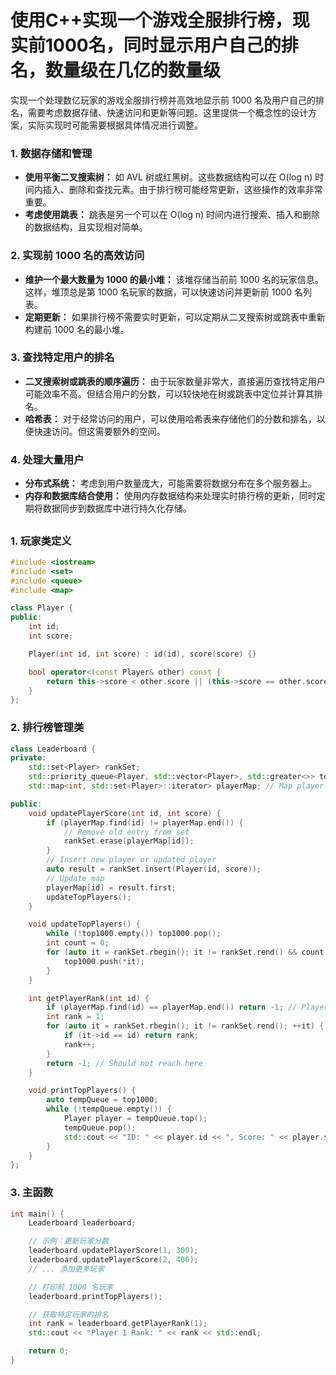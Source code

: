 # 使用C++实现一个游戏全服排行榜，现实前1000名，同时显示用户自己的排名，数量级在几亿的数量级


实现一个处理数亿玩家的游戏全服排行榜并高效地显示前 1000 名及用户自己的排名，需要考虑数据存储、快速访问和更新等问题。这里提供一个概念性的设计方案，实际实现时可能需要根据具体情况进行调整。

### 1. 数据存储和管理

- **使用平衡二叉搜索树：** 如 AVL 树或红黑树。这些数据结构可以在 O(log n) 时间内插入、删除和查找元素。由于排行榜可能经常更新，这些操作的效率非常重要。
- **考虑使用跳表：** 跳表是另一个可以在 O(log n) 时间内进行搜索、插入和删除的数据结构，且实现相对简单。

### 2. 实现前 1000 名的高效访问

- **维护一个最大数量为 1000 的最小堆：** 该堆存储当前前 1000 名的玩家信息。这样，堆顶总是第 1000 名玩家的数据，可以快速访问并更新前 1000 名列表。
- **定期更新：** 如果排行榜不需要实时更新，可以定期从二叉搜索树或跳表中重新构建前 1000 名的最小堆。

### 3. 查找特定用户的排名

- **二叉搜索树或跳表的顺序遍历：** 由于玩家数量非常大，直接遍历查找特定用户可能效率不高。但结合用户的分数，可以较快地在树或跳表中定位并计算其排名。
- **哈希表：** 对于经常访问的用户，可以使用哈希表来存储他们的分数和排名，以便快速访问。但这需要额外的空间。

### 4. 处理大量用户

- **分布式系统：** 考虑到用户数量庞大，可能需要将数据分布在多个服务器上。
- **内存和数据库结合使用：** 使用内存数据结构来处理实时排行榜的更新，同时定期将数据同步到数据库中进行持久化存储。



##  

### 1. 玩家类定义

```c++
#include <iostream>
#include <set>
#include <queue>
#include <map>

class Player {
public:
    int id;
    int score;

    Player(int id, int score) : id(id), score(score) {}

    bool operator<(const Player& other) const {
        return this->score < other.score || (this->score == other.score && this->id < other.id);
    }
};

```

### 2. 排行榜管理类

```c++
class Leaderboard {
private:
    std::set<Player> rankSet;
    std::priority_queue<Player, std::vector<Player>, std::greater<>> top1000;
    std::map<int, std::set<Player>::iterator> playerMap; // Map player ID to their position in the set

public:
    void updatePlayerScore(int id, int score) {
        if (playerMap.find(id) != playerMap.end()) {
            // Remove old entry from set
            rankSet.erase(playerMap[id]);
        }
        // Insert new player or updated player
        auto result = rankSet.insert(Player(id, score));
        // Update map
        playerMap[id] = result.first;
        updateTopPlayers();
    }

    void updateTopPlayers() {
        while (!top1000.empty()) top1000.pop();
        int count = 0;
        for (auto it = rankSet.rbegin(); it != rankSet.rend() && count < 1000; ++it, ++count) {
            top1000.push(*it);
        }
    }

    int getPlayerRank(int id) {
        if (playerMap.find(id) == playerMap.end()) return -1; // Player not found
        int rank = 1;
        for (auto it = rankSet.rbegin(); it != rankSet.rend(); ++it) {
            if (it->id == id) return rank;
            rank++;
        }
        return -1; // Should not reach here
    }

    void printTopPlayers() {
        auto tempQueue = top1000;
        while (!tempQueue.empty()) {
            Player player = tempQueue.top();
            tempQueue.pop();
            std::cout << "ID: " << player.id << ", Score: " << player.score << std::endl;
        }
    }
};

```

### 3. 主函数

```c++
int main() {
    Leaderboard leaderboard;

    // 示例：更新玩家分数
    leaderboard.updatePlayerScore(1, 300);
    leaderboard.updatePlayerScore(2, 400);
    // ... 添加更多玩家

    // 打印前 1000 名玩家
    leaderboard.printTopPlayers();

    // 获取特定玩家的排名
    int rank = leaderboard.getPlayerRank(1);
    std::cout << "Player 1 Rank: " << rank << std::endl;

    return 0;
}

```

